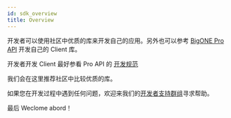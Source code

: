 ```yaml
---
id: sdk_overview
title: Overview
---
```


开发者可以使用社区中优质的库来开发自己的应用。另外也可以参考 [BigONE Pro API]() 开发自己的 Client 库。

开发者开发 Client 最好参看 Pro API 的 [开发规范](/bigone-developer-api/docs/sdk_specification.html)

我们会在这里推荐社区中比较优质的库。

如果您在开发过程中遇到任何问题，欢迎来我们的[开发者支持群组](https://t.me/SOMEDEMO)寻求帮助。

最后 Weclome abord！